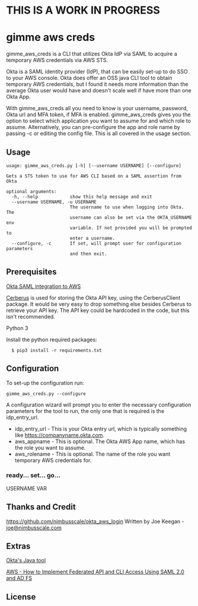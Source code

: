 # THIS IS A WORK IN PROGRESS
# gimme aws creds

gimme_aws_creds is a CLI that utilizes Okta IdP via SAML to acquire a temporary AWS credentials via AWS STS.

Okta is a SAML identity provider (IdP), that can be easily set-up to do SSO to your AWS console. Okta does offer an OSS java CLI tool to obtain temporary AWS credentials, but I found it needs more information than the average Okta user would have and doesn't scale well if have more than one Okta App.

With gimme_aws_creds all you need to know is your username, password, Okta url and MFA token, if MFA is enabled. gimme_aws_creds gives you the option to select which application you want to assume for and which role to assume. Alternatively, you can pre-configure the app and role name by passing -c or editing the config file. This is all covered in the usage section.

## Usage

```
usage: gimme_aws_creds.py [-h] [--username USERNAME] [--configure]

Gets a STS token to use for AWS CLI based on a SAML assertion from Okta

optional arguments:
  -h, --help            show this help message and exit
  --username USERNAME, -u USERNAME
                        The username to use when logging into Okta. The
                        username can also be set via the OKTA_USERNAME env
                        variable. If not provided you will be prompted to
                        enter a username.
  --configure, -c       If set, will prompt user for configuration parameters
                        and then exit.
```

## Prerequisites

[Okta SAML integration to AWS](https://support.okta.com/help/articles/Knowledge_Article/Amazon-Web-Services-and-Okta-Integration-Guide?popup=true&retURL=%2Fhelp%2Fapex%2FKnowledgeArticleJson%3Fc%3DOkta_Documentation%3ATechnical_Documentation&p=101&inline=1)

[Cerberus](http://engineering.nike.com/cerberus/) is used for storing the Okta API key, using the CerberusClient package. It would be very easy to drop something else besides Cerberus to retrieve your API key. The API key could be hardcoded in the code, but this isn't recommended.

Python 3

Install the python required packages:
```
  $ pip3 install -r requirements.txt
```


## Configuration

To set-up the configuration run:
```
gimme_aws_creds.py --configure
```

A configuration wizard will prompt you to enter the necessary configuration parameters for the tool to run, the only one that is required is the idp_entry_url.

- idp_entry_url - This is your Okta entry url, which is typically something like https://companyname.okta.com.
- aws_appname - This is optional. The Okta AWS App name, which has the role you want to assume.
- aws_rolename - This is optional. The name of the role you want temporary AWS credentials for.


### ready... set... go...
USERNAME VAR
## Thanks and Credit
https://github.com/nimbusscale/okta_aws_login Written by Joe Keegan - joe@nimbusscale.com

## Extras

[Okta's Java tool](https://github.com/oktadeveloper/okta-aws-cli-assume-role)

[AWS - How to Implement Federated API and CLI Access Using SAML 2.0 and AD FS](https://aws.amazon.com/blogs/security/how-to-implement-federated-api-and-cli-access-using-saml-2-0-and-ad-fs/)

## License
